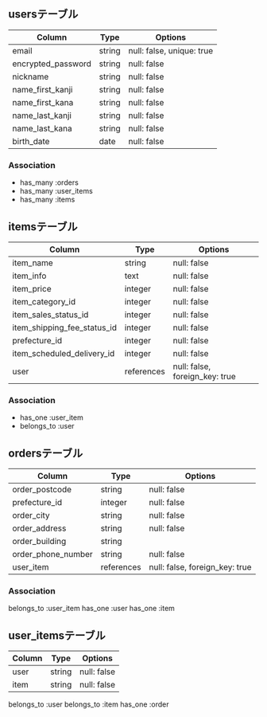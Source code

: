 ## usersテーブル

| Column             | Type       | Options                        |
| ------------------ | ---------- | ------------------------------ |
| email              | string     | null: false, unique: true      |
| encrypted_password | string     | null: false                    |
| nickname           | string     | null: false                    |
| name_first_kanji   | string     | null: false                    |
| name_first_kana    | string     | null: false                    | 
| name_last_kanji    | string     | null: false                    |
| name_last_kana     | string     | null: false                    |
| birth_date         | date       | null: false                    |

### Association
- has_many :orders
- has_many :user_items
- has_many :items

## itemsテーブル

| Column                      | Type       | Options                        |
| --------------------------- | ---------- | ------------------------------ |
| item_name                   | string     | null: false                    |
| item_info                   | text       | null: false                    |
| item_price                  | integer    | null: false                    |
| item_category_id            | integer    | null: false                    | 
| item_sales_status_id        | integer    | null: false                    |
| item_shipping_fee_status_id | integer    | null: false                    |
| prefecture_id               | integer    | null: false                    |
| item_scheduled_delivery_id  | integer    | null: false                    |
| user                        | references | null: false, foreign_key: true |

### Association
- has_one :user_item
- belongs_to :user

## ordersテーブル

| Column              | Type       | Options                        |
| ------------------- | ---------- | ------------------------------ |
| order_postcode      | string     | null: false                    |
| prefecture_id       | integer    | null: false                    |
| order_city          | string     | null: false                    |
| order_address       | string     | null: false                    |
| order_building      | string     |                                |
| order_phone_number  | string     | null: false                    |
| user_item           | references | null: false, foreign_key: true |

### Association
  belongs_to :user_item
  has_one :user
  has_one :item

## user_itemsテーブル

| Column    | Type       | Options                        |
| --------- | ---------- | ------------------------------ |
| user      | string     | null: false                    | 
| item      | string     | null: false                    |

  belongs_to :user
  belongs_to :item
  has_one :order